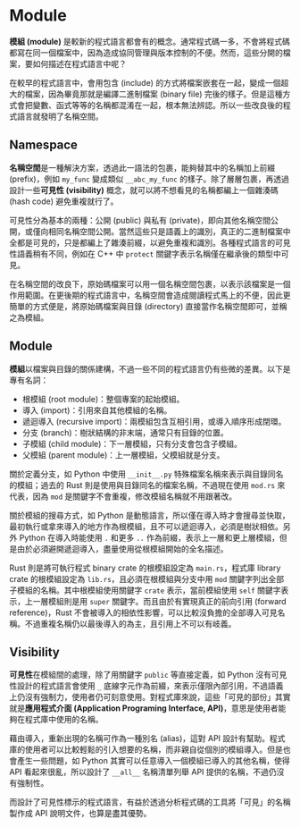 # Module

**模組 (module)** 是較新的程式語言都會有的概念。通常程式碼一多，不會將程式碼都寫在同一個檔案中，因為造成協同管理與版本控制的不便。然而，這些分開的檔案，要如何描述在程式語言中呢？

在較早的程式語言中，會用包含 (include) 的方式將檔案嵌套在一起，變成一個超大的檔案，因為畢竟那就是編譯二進制檔案 (binary file) 完後的樣子。但是這種方式會把變數、函式等等的名稱都混淆在一起，根本無法辨認。所以一些改良後的程式語言就發明了名稱空間。

## Namespace

**名稱空間**是一種解決方案，透過此一語法的包裹，能夠替其中的名稱加上前綴 (prefix)，例如 `my_func` 變成類似 `__abc_my_func` 的樣子。除了層層包裹，再透過設計一些**可見性 (visibility)** 概念，就可以將不想看見的名稱都編上一個雜湊碼 (hash code) 避免重複就行了。

可見性分為基本的兩種：公開 (public) 與私有 (private)，即向其他名稱空間公開，或僅向相同名稱空間公開。當然這些只是語義上的識別，真正的二進制檔案中全都是可見的，只是都編上了雜湊前綴，以避免重複和識別。各種程式語言的可見性語義稍有不同，例如在 C++ 中 `protect` 關鍵字表示名稱僅在繼承後的類型中可見。

在名稱空間的改良下，原始碼檔案可以用一個名稱空間包裹，以表示該檔案是一個作用範圍。在更後期的程式語言中，名稱空間會造成閱讀程式馬上的不便，因此更簡單的方式便是，將原始碼檔案與目錄 (directory) 直接當作名稱空間即可，並稱之為模組。

## Module

**模組**以檔案與目錄的關係建構，不過一些不同的程式語言仍有些微的差異。以下是專有名詞：

+ 根模組 (root module)：整個專案的起始模組。
+ 導入 (import)：引用來自其他模組的名稱。
+ 遞迴導入 (recursive import)：兩模組包含互相引用，或導入順序形成閉環。
+ 分支 (branch)：樹狀結構的非末端，通常只有目錄的位置。
+ 子模組 (child module)：下一層模組，只有分支會包含子模組。
+ 父模組 (parent module)：上一層模組，父模組就是分支。

關於定義分支，如 Python 中使用 `__init__.py` 特殊檔案名稱來表示與目錄同名的模組；過去的 Rust 則是使用與目錄同名的檔案名稱，不過現在使用 `mod.rs` 來代表，因為 `mod` 是關鍵字不會重複，修改模組名稱就不用跟著改。

關於模組的搜尋方式，如 Python 是動態語言，所以僅在導入時才會搜尋並快取，最初執行或拿來導入的地方作為根模組，且不可以遞迴導入，必須是樹狀相依。另外 Python 在導入時能使用 `.` 和更多 `..` 作為前綴，表示上一層和更上層模組，但是由於必須避開遞迴導入，盡量使用從根模組開始的全名描述。

Rust 則是將可執行程式 binary crate 的根模組設定為 `main.rs`，程式庫 library crate 的根模組設定為 `lib.rs`，且必須在根模組與分支中用 `mod` 關鍵字列出全部子模組的名稱。其中根模組使用關鍵字 `crate` 表示，當前模組使用 `self` 關鍵字表示，上一層模組則是用 `super` 關鍵字。而且由於有實現真正的前向引用 (forward reference)，Rust 不會被導入的相依性影響，可以比較沒負擔的全部導入可見名稱。不過重複名稱仍以最後導入的為主，且引用上不可以有岐義。

## Visibility

**可見性**在模組間的處理，除了用關鍵字 `public` 等直接定義，如 Python 沒有可見性設計的程式語言會使用 `_` 底線字元作為前綴，來表示僅限內部引用，不過語義上仍沒有強制力，使用者仍可刻意使用。對程式庫來說，這些「可見的部份」其實就是**應用程式介面 (Application Programing Interface, API)**，意思是使用者能夠在程式庫中使用的名稱。

藉由導入，重新出現的名稱可作為一種別名 (alias)，這對 API 設計有幫助。程式庫的使用者可以比較輕鬆的引入想要的名稱，而非親自從個別的模組導入。但是也會產生一些問題，如 Python 其實可以任意導入一個模組已導入的其他名稱，使得 API 看起來很亂，所以設計了 `__all__` 名稱清單列舉 API 提供的名稱，不過仍沒有強制性。

而設計了可見性標示的程式語言，有益於透過分析程式碼的工具將「可見」的名稱製作成 API 說明文件，也算是盡其優勢。
